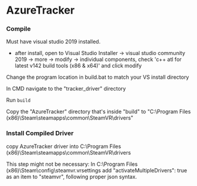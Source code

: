 # AzureTracker

### Compile
Must have visual studio 2019 installed.
- after install, open to Visual Studio Installer -> visual studio community 2019 -> more -> modify -> individual components, check 'c++ atl for latest v142 build tools (x86 & x64)' and click modify

Change the program location in build.bat to match your VS install directory

In CMD navigate to the "tracker_driver" directory

Run `build`

Copy the "AzureTracker" directory that's inside "build" to "C:\Program Files (x86)\Steam\steamapps\common\SteamVR\drivers"



### Install Compiled Driver

copy AzureTracker driver into 
C:\Program Files (x86)\Steam\steamapps\common\SteamVR\drivers


This step might not be necessary:
In C:\Program Files (x86)\Steam\config\steamvr.vrsettings add
"activateMultipleDrivers": true
as an item to "steamvr", following proper json syntax.




